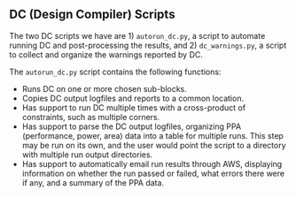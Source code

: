 ## DC (Design Compiler) Scripts

The two DC scripts we have are 1) `autorun_dc.py`, a script to automate running DC and post-processing the results, and 2) `dc_warnings.py`, a script to collect and organize the warnings reported by DC.

The `autorun_dc.py` script contains the following functions:
* Runs DC on one or more chosen sub-blocks.
* Copies DC output logfiles and reports to a common location.
* Has support to run DC multiple times with a cross-product of constraints, such as multiple corners.
* Has support to parse the DC output logfiles, organizing PPA (performance, power, area) data into a table for multiple runs. This step may be run on its own, and the user would point the script to a directory with multiple run output directories.
* Has support to automatically email run results through AWS, displaying information on whether the run passed or failed, what errors there were if any, and a summary of the PPA data.